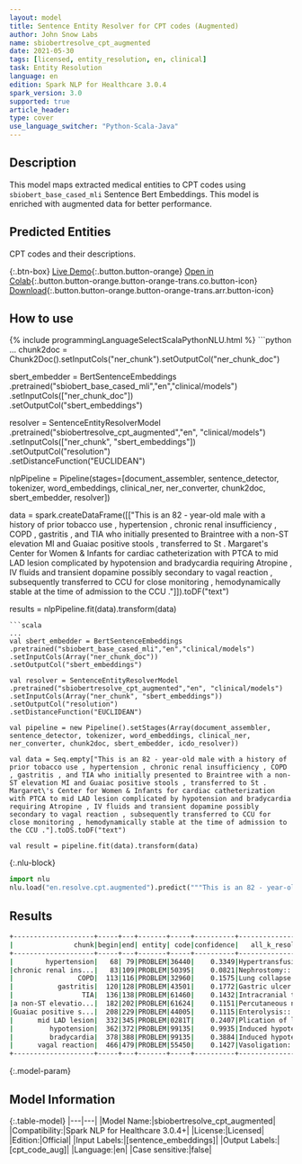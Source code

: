 ```yaml
---
layout: model
title: Sentence Entity Resolver for CPT codes (Augmented)
author: John Snow Labs
name: sbiobertresolve_cpt_augmented
date: 2021-05-30
tags: [licensed, entity_resolution, en, clinical]
task: Entity Resolution
language: en
edition: Spark NLP for Healthcare 3.0.4
spark_version: 3.0
supported: true
article_header:
type: cover
use_language_switcher: "Python-Scala-Java"
---
```


## Description

This model maps extracted medical entities to CPT codes using `sbiobert_base_cased_mli` Sentence Bert Embeddings. This model is enriched with augmented data for better performance.

## Predicted Entities

CPT codes and their descriptions.

{:.btn-box}
[Live Demo](https://nlp.johnsnowlabs.com/demo){:.button.button-orange}
[Open in Colab](https://colab.research.google.com/github/JohnSnowLabs/spark-nlp-workshop/blob/master/tutorials/Certification_Trainings/Healthcare/24.Improved_Entity_Resolvers_in_SparkNLP_with_sBert.ipynb){:.button.button-orange.button-orange-trans.co.button-icon}
[Download](https://s3.amazonaws.com/auxdata.johnsnowlabs.com/clinical/models/sbiobertresolve_cpt_augmented_en_3.0.4_3.0_1622372290384.zip){:.button.button-orange.button-orange-trans.arr.button-icon}

## How to use



<div class="tabs-box" markdown="1">
{% include programmingLanguageSelectScalaPythonNLU.html %}
```python
...
chunk2doc = Chunk2Doc().setInputCols("ner_chunk").setOutputCol("ner_chunk_doc")

sbert_embedder = BertSentenceEmbeddings\
.pretrained("sbiobert_base_cased_mli","en","clinical/models")\
.setInputCols(["ner_chunk_doc"])\
.setOutputCol("sbert_embeddings")

resolver = SentenceEntityResolverModel\
.pretrained("sbiobertresolve_cpt_augmented","en", "clinical/models") \
.setInputCols(["ner_chunk", "sbert_embeddings"]) \
.setOutputCol("resolution")\
.setDistanceFunction("EUCLIDEAN")

nlpPipeline = Pipeline(stages=[document_assembler, sentence_detector, tokenizer, word_embeddings, clinical_ner, ner_converter, chunk2doc, sbert_embedder, resolver])

data = spark.createDataFrame([["This is an 82 - year-old male with a history of prior tobacco use , hypertension , chronic renal insufficiency , COPD , gastritis , and TIA who initially presented to Braintree with a non-ST elevation MI and Guaiac positive stools , transferred to St . Margaret\'s Center for Women & Infants for cardiac catheterization with PTCA to mid LAD lesion complicated by hypotension and bradycardia requiring Atropine , IV fluids and transient dopamine possibly secondary to vagal reaction , subsequently transferred to CCU for close monitoring , hemodynamically stable at the time of admission to the CCU ."]]).toDF("text")

results = nlpPipeline.fit(data).transform(data)
```
```scala
...
val sbert_embedder = BertSentenceEmbeddings
.pretrained("sbiobert_base_cased_mli","en","clinical/models")
.setInputCols(Array("ner_chunk_doc"))
.setOutputCol("sbert_embeddings")

val resolver = SentenceEntityResolverModel
.pretrained("sbiobertresolve_cpt_augmented","en", "clinical/models")
.setInputCols(Array("ner_chunk", "sbert_embeddings"))
.setOutputCol("resolution")
.setDistanceFunction("EUCLIDEAN")

val pipeline = new Pipeline().setStages(Array(document_assembler, sentence_detector, tokenizer, word_embeddings, clinical_ner, ner_converter, chunk2doc, sbert_embedder, icdo_resolver))

val data = Seq.empty["This is an 82 - year-old male with a history of prior tobacco use , hypertension , chronic renal insufficiency , COPD , gastritis , and TIA who initially presented to Braintree with a non-ST elevation MI and Guaiac positive stools , transferred to St . Margaret\'s Center for Women & Infants for cardiac catheterization with PTCA to mid LAD lesion complicated by hypotension and bradycardia requiring Atropine , IV fluids and transient dopamine possibly secondary to vagal reaction , subsequently transferred to CCU for close monitoring , hemodynamically stable at the time of admission to the CCU ."].toDS.toDF("text")

val result = pipeline.fit(data).transform(data)
```


{:.nlu-block}
```python
import nlu
nlu.load("en.resolve.cpt.augmented").predict("""This is an 82 - year-old male with a history of prior tobacco use , hypertension , chronic renal insufficiency , COPD , gastritis , and TIA who initially presented to Braintree with a non-ST elevation MI and Guaiac positive stools , transferred to St . Margaret\'s Center for Women & Infants for cardiac catheterization with PTCA to mid LAD lesion complicated by hypotension and bradycardia requiring Atropine , IV fluids and transient dopamine possibly secondary to vagal reaction , subsequently transferred to CCU for close monitoring , hemodynamically stable at the time of admission to the CCU .""")
```

</div>

## Results

```bash
+--------------------+-----+---+-------+-----+----------+--------------------+--------------------+
|               chunk|begin|end| entity| code|confidence|   all_k_resolutions|         all_k_codes|
+--------------------+-----+---+-------+-----+----------+--------------------+--------------------+
|        hypertension|   68| 79|PROBLEM|36440|    0.3349|Hypertransfusion:...|36440:::24935:::0...|
|chronic renal ins...|   83|109|PROBLEM|50395|    0.0821|Nephrostomy:::Ren...|50395:::50328:::5...|
|                COPD|  113|116|PROBLEM|32960|    0.1575|Lung collapse pro...|32960:::32215:::1...|
|           gastritis|  120|128|PROBLEM|43501|    0.1772|Gastric ulcer sut...|43501:::43631:::4...|
|                 TIA|  136|138|PROBLEM|61460|    0.1432|Intracranial tran...|61460:::64742:::2...|
|a non-ST elevatio...|  182|202|PROBLEM|61624|    0.1151|Percutaneous non-...|61624:::61626:::3...|
|Guaiac positive s...|  208|229|PROBLEM|44005|    0.1115|Enterolysis:::Abd...|44005:::49080:::4...|
|      mid LAD lesion|  332|345|PROBLEM|0281T|    0.2407|Plication of left...|0281T:::93462:::9...|
|         hypotension|  362|372|PROBLEM|99135|    0.9935|Induced hypotensi...|99135:::99185:::9...|
|         bradycardia|  378|388|PROBLEM|99135|    0.3884|Induced hypotensi...|99135:::33305:::3...|
|      vagal reaction|  466|479|PROBLEM|55450|    0.1427|Vasoligation:::Va...|55450:::64408:::7...|
+--------------------+-----+---+-------+-----+----------+--------------------+--------------------+

```

{:.model-param}
## Model Information

{:.table-model}
|---|---|
|Model Name:|sbiobertresolve_cpt_augmented|
|Compatibility:|Spark NLP for Healthcare 3.0.4+|
|License:|Licensed|
|Edition:|Official|
|Input Labels:|[sentence_embeddings]|
|Output Labels:|[cpt_code_aug]|
|Language:|en|
|Case sensitive:|false|